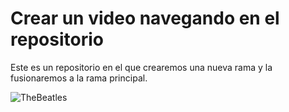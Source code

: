 # Crear un video navegando en el repositorio


Este es un repositorio en el que crearemos una nueva rama y la fusionaremos a la rama principal.













![TheBeatles](https://upload.wikimedia.org/wikipedia/en/thumb/4/42/Beatles_-_Abbey_Road.jpg/250px-Beatles_-_Abbey_Road.jpg)

